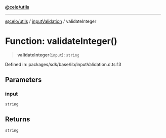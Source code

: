 [**@celo/utils**](../../README.md)

***

[@celo/utils](../../README.md) / [inputValidation](../README.md) / validateInteger

# Function: validateInteger()

> **validateInteger**(`input`): `string`

Defined in: packages/sdk/base/lib/inputValidation.d.ts:13

## Parameters

### input

`string`

## Returns

`string`
